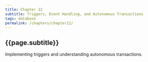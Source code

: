 ```yaml
---
title: Chapter 12
subtitle: Triggers, Event Handling, and Autonomous Transactions
tags: database
permalink: /chapters/chapter12/
---
```

## {{page.subtitle}}

Implementing triggers and understanding autonomous transactions.
